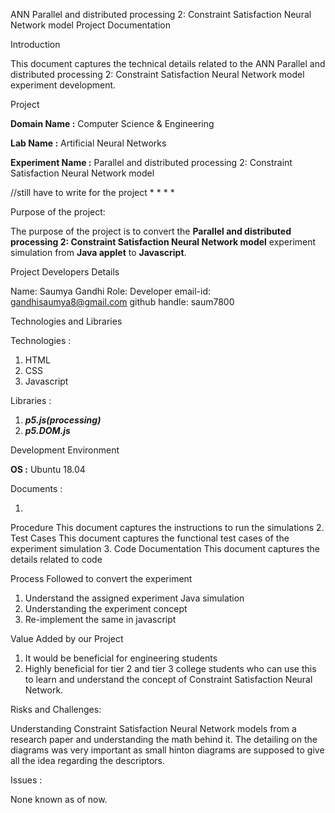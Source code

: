 ANN Parallel and distributed processing 2: Constraint Satisfaction Neural Network model Project Documentation

Introduction

This document captures the technical details related to the ANN Parallel and distributed processing 2: Constraint Satisfaction Neural Network model experiment development.

Project

**Domain Name :** Computer Science & Engineering

**Lab Name :** Artificial Neural Networks 

**Experiment Name :** Parallel and distributed processing 2: Constraint Satisfaction Neural Network model

//still have to write for the project
*
*
*
*

Purpose of the project:

The purpose of the project is to convert the **Parallel and distributed processing 2: Constraint Satisfaction Neural Network model** experiment simulation from **Java applet** to **Javascript**.

Project Developers Details

Name: Saumya Gandhi
Role: Developer
email-id: gandhisaumya8@gmail.com
github handle: saum7800

Technologies and Libraries

Technologies :

1.  HTML
2.  CSS
3.  Javascript

Libraries :

1.  ***p5.js(processing)***
2.  ***p5.DOM.js***

Development Environment

**OS :** Ubuntu 18.04

Documents :

1.
Procedure
This document captures the instructions to run the simulations
2.
Test Cases
This document captures the functional test cases of the experiment simulation
3.
Code Documentation
This document captures the  details related to code


Process Followed to convert the experiment

1.  Understand the assigned experiment Java simulation
2.  Understanding the experiment concept
3.  Re-implement the same in javascript

Value Added by our Project

1.  It would be beneficial for engineering students
2.  Highly beneficial for tier 2 and tier 3 college students who can use this to learn and understand the concept of Constraint Satisfaction Neural Network.

Risks and Challenges:

Understanding Constraint Satisfaction Neural Network models from a research paper and understanding the math behind it. The detailing on the diagrams was very important as small hinton diagrams are supposed to give all the idea regarding the descriptors.

Issues :

None known as of now.

